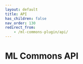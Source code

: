 ```yaml
---
layout: default
title: API
has_children: false
nav_order: 130
redirect_from:
    - /ml-commons-plugin/api/
---
```


# ML Commons API 